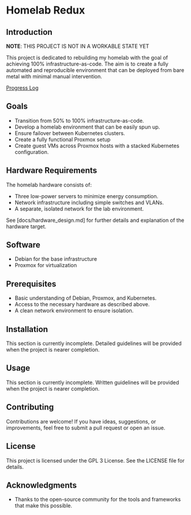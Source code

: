 # Homelab Redux

## Introduction
**NOTE**: THIS PROJECT IS NOT IN A WORKABLE STATE YET

This project is dedicated to rebuilding my homelab with the goal of achieving
100% infrastructure-as-code. The aim is to create a fully automated and
reproducible environment that can be deployed from bare metal with minimal
manual intervention.

[Progress Log](./PROGRESS_LOG.md)

## Goals
- Transition from 50% to 100% infrastructure-as-code.
- Develop a homelab environment that can be easily spun up.
- Ensure failover between Kubernetes clusters.
- Create a fully functional Proxmox setup
- Create guest VMs across Proxmox hosts with a stacked Kubernetes configuration.

## Hardware Requirements
The homelab hardware consists of:
- Three low-power servers to minimize energy consumption.
- Network infrastructure including simple switches and VLANs.
- A separate, isolated network for the lab environment.

See [docs/hardware_design.md] for further details and explanation of the
hardware target.

## Software

- Debian for the base infrastructure
- Proxmox for virtualization

## Prerequisites
- Basic understanding of Debian, Proxmox, and Kubernetes.
- Access to the necessary hardware as described above.
- A clean network environment to ensure isolation.

## Installation
This section is currently incomplete. Detailed guidelines will be provided when
the project is nearer completion.

## Usage
This section is currently incomplete. Written guidelines will be provided when
the project is nearer completion.

## Contributing
Contributions are welcome! If you have ideas, suggestions, or improvements,
feel free to submit a pull request or open an issue.

## License
This project is licensed under the GPL 3 License. See the LICENSE file for
details.

## Acknowledgments
- Thanks to the open-source community for the tools and frameworks that make this possible.
